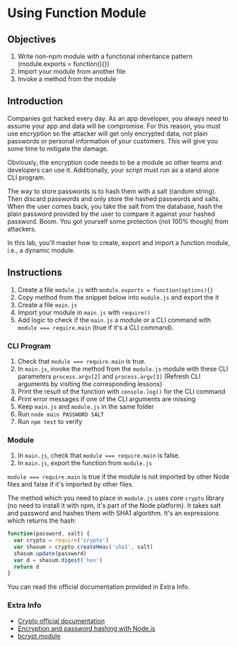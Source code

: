 # Using Function Module

## Objectives

1. Write non-npm module with a functional inheritance pattern (module.exports = function(){})
1. Import your module from another file
1. Invoke a method from the module

## Introduction

Companies got hacked every day. As an app developer, you always need to assume your app and data will be compromise. For this reason, you must use encryption so the attacker will get only encrypted data, not plain passwords or personal information of your customers. This will give you some time to mitigate the damage.

Obviously, the encryption code needs to be a module so other teams and developers can use it. Additionally, your script must run as a stand alone CLI program.

The way to store passwords is to hash them with a salt (random string). Then discard passwords and only store the hashed passwords and salts. When the user comes back, you take the salt from the database, hash the plain password provided by the user to compare it against your hashed password. Boom. You got yourself some protection (not 100% though) from attackers.

In this lab, you'll master how to create, export and import a function module, i.e., a dynamic module.

## Instructions

1. Create a file `module.js` with `module.exports = function(options){}`
1. Copy method from the snippet below into `module.js` and export the it
1. Create a file `main.js`
1. Import your module in `main.js` with `require()`
1. Add logic to check if the `main.js` a module or a CLI command with `module === require.main` (true if it's a CLI command).

### CLI Program

1. Check that `module === require.main` is true.
1. In `main.js`, invoke the method from the `module.js` module with these CLI parameters `process.argv[2]` and `process.argv[3]` (Refresh CLI arguments by visiting the corresponding lessons)
1. Print the result of the function with `console.log()` for the CLI command
1. Print error messages if one of the CLI arguments are missing
1. Keep `main.js` and `module.js` in the same folder
1. Run `node main PASSWORD SALT`
1. Run `npm test` to verify


### Module

1. In `main.js`, check that `module === require.main` is false.
1. In `main.js`, export the function from `module.js`

`module === require.main` is true if the module is not imported by other Node files and false if it's imported by other files.

The method which you need to place in `module.js` uses core `crypto` library (no need to install it with npm, it's part of the Node platform). It takes salt and password and hashes them with SHA1 algorithm. It's an expressions which returns the hash:


```js
function(password, salt) {
  var crypto = require('crypto')
  var shasum = crypto.createHmac('sha1', salt)
  shasum.update(password)
  var d = shasum.digest('hex')
  return d
}
```

You can read the official documentation provided in Extra Info.

### Extra Info

* [Crypto official documentation](https://nodejs.org/docs/v0.6.18/api/crypto.html#crypto_crypto)
* [Encryption and password hashing with Node.js](https://masteringmean.com/lessons/46-Encryption-and-password-hashing-with-Nodejs)
* [bcrypt module](https://github.com/ncb000gt/node.bcrypt.js)